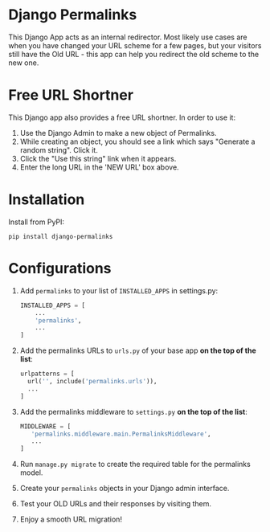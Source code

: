 # Django Permalinks

This Django App acts as an internal redirector. Most likely use cases are when you have changed your URL scheme for a few pages, but your visitors still have the Old URL - this app can help you redirect the old scheme to the new one.

# Free URL Shortner

This Django app also provides a free URL shortner. In order to use it:
1. Use the Django Admin to make a new object of Permalinks.
2. While creating an object, you should see a link which says "Generate a random string". Click it.
3. Click the "Use this string" link when it appears.
4. Enter the long URL in the 'NEW URL' box above.

# Installation

Install from PyPI:
```terminal
pip install django-permalinks
```

# Configurations

1. Add `permalinks` to your list of `INSTALLED_APPS` in settings.py:

    ```python
    INSTALLED_APPS = [
        ...
        'permalinks',
        ...
    ]
    ```
3. Add the permalinks URLs to `urls.py` of your base app **on the top of the list**:
     ```python
    urlpatterns = [
       url('', include('permalinks.urls')),
       ...
    ]
    ```

4. Add the permalinks middleware to `settings.py` **on the top of the list**:

    ```python
    MIDDLEWARE = [
       'permalinks.middleware.main.PermalinksMiddleware',
       ...
    ]
    ```

5. Run `manage.py migrate` to create the required table for the permalinks model.
6. Create your `permalinks` objects in your Django admin interface.
7. Test your OLD URLs and their responses by visiting them.
8. Enjoy a smooth URL migration!